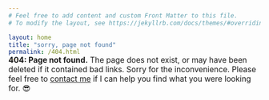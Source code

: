 ```yaml
---
# Feel free to add content and custom Front Matter to this file.
# To modify the layout, see https://jekyllrb.com/docs/themes/#overriding-theme-defaults

layout: home
title: "sorry, page not found"
permalink: /404.html
---
```

<p style="position:relative;top:-32px;padding-bottom:12px;font-size:1.1em;"><strong>404: Page not found.</strong> The page does not exist, or may have been deleted if it contained bad links. Sorry for the inconvenience. Please feel free to <a href="https://jenett.org/contact/">contact me</a> if I can help you find what you were looking for. 😎</p>